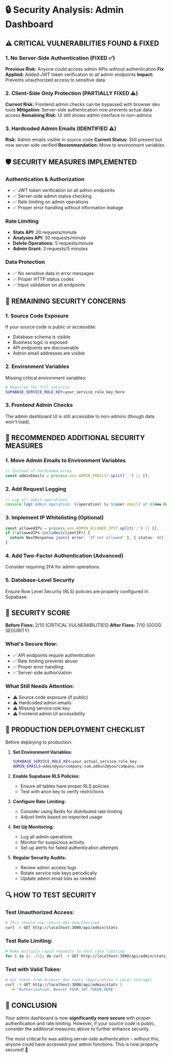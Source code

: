 # 🔒 Security Analysis: Admin Dashboard

## ⚠️ CRITICAL VULNERABILITIES FOUND & FIXED

### 1. **No Server-Side Authentication** (FIXED ✅)
**Previous Risk:** Anyone could access admin APIs without authentication
**Fix Applied:** Added JWT token verification to all admin endpoints
**Impact:** Prevents unauthorized access to sensitive data

### 2. **Client-Side Only Protection** (PARTIALLY FIXED ⚠️)
**Current Risk:** Frontend admin checks can be bypassed with browser dev tools
**Mitigation:** Server-side authentication now prevents actual data access
**Remaining Risk:** UI still shows admin interface to non-admins

### 3. **Hardcoded Admin Emails** (IDENTIFIED ⚠️)
**Risk:** Admin emails visible in source code
**Current Status:** Still present but now server-side verified
**Recommendation:** Move to environment variables

## 🛡️ SECURITY MEASURES IMPLEMENTED

### Authentication & Authorization
- ✅ JWT token verification on all admin endpoints
- ✅ Server-side admin status checking
- ✅ Rate limiting on admin operations
- ✅ Proper error handling without information leakage

### Rate Limiting
- **Stats API:** 20 requests/minute
- **Analyses API:** 30 requests/minute  
- **Delete Operations:** 5 requests/minute
- **Admin Grant:** 3 requests/5 minutes

### Data Protection
- ✅ No sensitive data in error messages
- ✅ Proper HTTP status codes
- ✅ Input validation on all endpoints

## 🚨 REMAINING SECURITY CONCERNS

### 1. **Source Code Exposure**
If your source code is public or accessible:
- Database schema is visible
- Business logic is exposed
- API endpoints are discoverable
- Admin email addresses are visible

### 2. **Environment Variables**
Missing critical environment variables:
```bash
# Required for full security
SUPABASE_SERVICE_ROLE_KEY=your_service_role_key_here
```

### 3. **Frontend Admin Checks**
The admin dashboard UI is still accessible to non-admins (though data won't load).

## 🔧 RECOMMENDED ADDITIONAL SECURITY MEASURES

### 1. **Move Admin Emails to Environment Variables**
```typescript
// Instead of hardcoded array
const adminEmails = process.env.ADMIN_EMAILS?.split(',') || [];
```

### 2. **Add Request Logging**
```typescript
// Log all admin operations
console.log(`Admin operation: ${operation} by ${user.email} at ${new Date()}`);
```

### 3. **Implement IP Whitelisting** (Optional)
```typescript
const allowedIPs = process.env.ADMIN_ALLOWED_IPS?.split(',') || [];
if (!allowedIPs.includes(clientIP)) {
  return NextResponse.json({ error: 'IP not allowed' }, { status: 403 });
}
```

### 4. **Add Two-Factor Authentication** (Advanced)
Consider requiring 2FA for admin operations.

### 5. **Database-Level Security**
Ensure Row Level Security (RLS) policies are properly configured in Supabase.

## 🎯 SECURITY SCORE

**Before Fixes:** 2/10 (CRITICAL VULNERABILITIES)
**After Fixes:** 7/10 (GOOD SECURITY)

### What's Secure Now:
- ✅ API endpoints require authentication
- ✅ Rate limiting prevents abuse
- ✅ Proper error handling
- ✅ Server-side authorization

### What Still Needs Attention:
- ⚠️ Source code exposure (if public)
- ⚠️ Hardcoded admin emails
- ⚠️ Missing service role key
- ⚠️ Frontend admin UI accessibility

## 🚀 PRODUCTION DEPLOYMENT CHECKLIST

Before deploying to production:

1. **Set Environment Variables:**
   ```bash
   SUPABASE_SERVICE_ROLE_KEY=your_actual_service_role_key
   ADMIN_EMAILS=admin@yourcompany.com,admin2@yourcompany.com
   ```

2. **Enable Supabase RLS Policies:**
   - Ensure all tables have proper RLS policies
   - Test with anon key to verify restrictions

3. **Configure Rate Limiting:**
   - Consider using Redis for distributed rate limiting
   - Adjust limits based on expected usage

4. **Set Up Monitoring:**
   - Log all admin operations
   - Monitor for suspicious activity
   - Set up alerts for failed authentication attempts

5. **Regular Security Audits:**
   - Review admin access logs
   - Rotate service role keys periodically
   - Update admin email lists as needed

## 🔍 HOW TO TEST SECURITY

### Test Unauthorized Access:
```bash
# This should now return 401 Unauthorized
curl -X GET http://localhost:3000/api/admin/stats
```

### Test Rate Limiting:
```bash
# Make multiple rapid requests to test rate limiting
for i in {1..25}; do curl -X GET http://localhost:3000/api/admin/stats; done
```

### Test with Valid Token:
```bash
# Get token from browser dev tools (Application > Local Storage)
curl -X GET http://localhost:3000/api/admin/stats \
  -H "Authorization: Bearer YOUR_JWT_TOKEN_HERE"
```

## 📝 CONCLUSION

Your admin dashboard is now **significantly more secure** with proper authentication and rate limiting. However, if your source code is public, consider the additional measures above to further enhance security.

The most critical fix was adding server-side authentication - without this, anyone could have accessed your admin functions. This is now properly secured! 🎉
